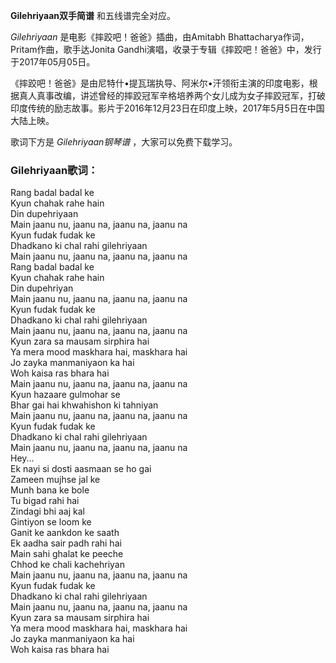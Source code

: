 

**Gilehriyaan双手简谱** 和五线谱完全对应。

_Gilehriyaan_ 是电影《摔跤吧！爸爸》插曲，由Amitabh Bhattacharya作词，Pritam作曲，歌手达Jonita
Gandhi演唱，收录于专辑《摔跤吧！爸爸》中，发行于2017年05月05日。

《摔跤吧！爸爸》是由尼特什•提瓦瑞执导、阿米尔•汗领衔主演的印度电影，根据真人真事改编，讲述曾经的摔跤冠军辛格培养两个女儿成为女子摔跤冠军，打破印度传统的励志故事。影片于2016年12月23日在印度上映，2017年5月5日在中国大陆上映。

歌词下方是 _Gilehriyaan钢琴谱_ ，大家可以免费下载学习。

### Gilehriyaan歌词：

Rang badal badal ke  
Kyun chahak rahe hain  
Din dupehriyaan  
Main jaanu nu, jaanu na, jaanu na, jaanu na  
Kyun fudak fudak ke  
Dhadkano ki chal rahi gilehriyaan  
Main jaanu nu, jaanu na, jaanu na, jaanu na  
Rang badal badal ke  
Kyun chahak rahe hain  
Din dupehriyan  
Main jaanu nu, jaanu na, jaanu na, jaanu na  
Kyun fudak fudak ke  
Dhadkano ki chal rahi gilehriyaan  
Main jaanu nu, jaanu na, jaanu na, jaanu na  
Kyun zara sa mausam sirphira hai  
Ya mera mood maskhara hai, maskhara hai  
Jo zayka manmaniyaon ka hai  
Woh kaisa ras bhara hai  
Main jaanu nu, jaanu na, jaanu na, jaanu na  
Kyun hazaare gulmohar se  
Bhar gai hai khwahishon ki tahniyan  
Main jaanu nu, jaanu na, jaanu na, jaanu na  
Kyun fudak fudak ke  
Dhadkano ki chal rahi gilehriyaan  
Main jaanu nu, jaanu na, jaanu na, jaanu na  
Hey...  
Ek nayi si dosti aasmaan se ho gai  
Zameen mujhse jal ke  
Munh bana ke bole  
Tu bigad rahi hai  
Zindagi bhi aaj kal  
Gintiyon se loom ke  
Ganit ke aankdon ke saath  
Ek aadha sair padh rahi hai  
Main sahi ghalat ke peeche  
Chhod ke chali kachehriyan  
Main jaanu nu, jaanu na, jaanu na, jaanu na  
Kyun fudak fudak ke  
Dhadkano ki chal rahi gilehriyaan  
Main jaanu nu, jaanu na, jaanu na, jaanu na  
Kyun zara sa mausam sirphira hai  
Ya mera mood maskhara hai, maskhara hai  
Jo zayka manmaniyaon ka hai  
Woh kaisa ras bhara hai

